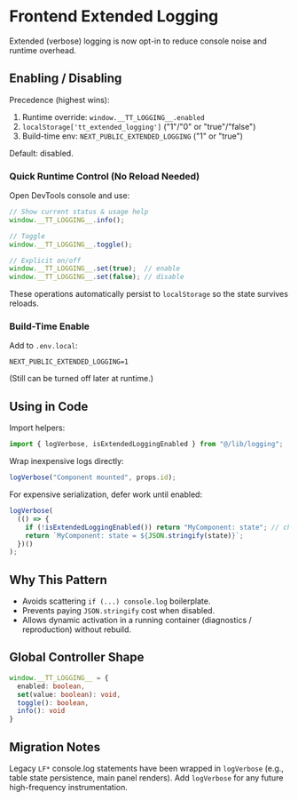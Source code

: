 # Frontend Extended Logging

Extended (verbose) logging is now opt-in to reduce console noise and runtime overhead.

## Enabling / Disabling

Precedence (highest wins):
1. Runtime override: `window.__TT_LOGGING__.enabled`
2. `localStorage['tt_extended_logging']` ("1"/"0" or "true"/"false")
3. Build-time env: `NEXT_PUBLIC_EXTENDED_LOGGING` ("1" or "true")

Default: disabled.

### Quick Runtime Control (No Reload Needed)
Open DevTools console and use:
```js
// Show current status & usage help
window.__TT_LOGGING__.info();

// Toggle
window.__TT_LOGGING__.toggle();

// Explicit on/off
window.__TT_LOGGING__.set(true);  // enable
window.__TT_LOGGING__.set(false); // disable
```
These operations automatically persist to `localStorage` so the state survives reloads.

### Build-Time Enable
Add to `.env.local`:
```
NEXT_PUBLIC_EXTENDED_LOGGING=1
```
(Still can be turned off later at runtime.)

## Using in Code
Import helpers:
```ts
import { logVerbose, isExtendedLoggingEnabled } from "@/lib/logging";
```
Wrap inexpensive logs directly:
```ts
logVerbose("Component mounted", props.id);
```
For expensive serialization, defer work until enabled:
```ts
logVerbose(
  (() => {
    if (!isExtendedLoggingEnabled()) return "MyComponent: state"; // cheap path
    return `MyComponent: state = ${JSON.stringify(state)}`;
  })()
);
```

## Why This Pattern
- Avoids scattering `if (...) console.log` boilerplate.
- Prevents paying `JSON.stringify` cost when disabled.
- Allows dynamic activation in a running container (diagnostics / reproduction) without rebuild.

## Global Controller Shape
```ts
window.__TT_LOGGING__ = {
  enabled: boolean,
  set(value: boolean): void,
  toggle(): boolean,
  info(): void
}
```

## Migration Notes
Legacy `LF*` console.log statements have been wrapped in `logVerbose` (e.g., table state persistence, main panel renders). Add `logVerbose` for any future high-frequency instrumentation.

